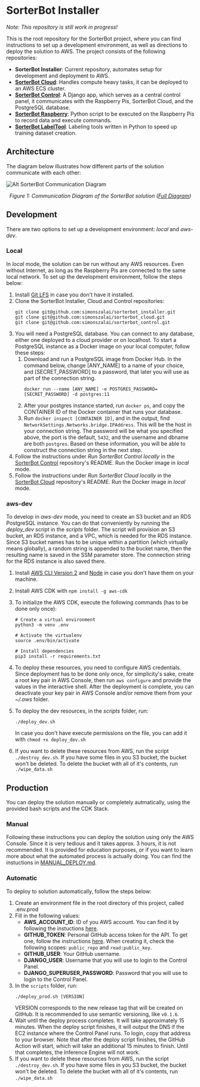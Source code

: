 # SorterBot Installer
*Note: This repository is still work in progress!*

This is the root repository for the SorterBot project, where you can find instructions to set up a development environment, as well as directions to deploy the solution to AWS. The project consists of the following repositories:

- **SorterBot Installer**: Current repository, automates setup for development and deployment to AWS.
- **[SorterBot Cloud](https://github.com/simonszalai/sorterbot_cloud)**: Handles compute heavy tasks, it can be deployed to an AWS ECS cluster.
- **[SorterBot Control](https://github.com/simonszalai/sorterbot_control)**: A Django app, which serves as a central control panel, it communicates with the Raspberry Pis, SorterBot Cloud, and the PostgreSQL database.
- **[SorterBot Raspberry](https://github.com/simonszalai/sorterbot_raspberry)**: Python script to be executed on the Raspberry Pis to record data and execute commands.
- **[SorterBot LabelTool](https://github.com/simonszalai/sorterbot_labeltool)**: Labeling tools written in Python to speed up training dataset creation.

## Architecture
The diagram below illustrates how different parts of the solution communicate with each other:

![Alt SorterBot Communication Diagram](./media/communication_diagram.svg)
*<p align="center">Figure 1: Communication Diagram of the SorterBot solution ([Full Diagram](https://www.figma.com/file/mOvLbEX2hGPtj6XftA14UP/SorterBot-Messaging?node-id=0%3A1))</p>*

## Development
There are two options to set up a development environment: *local* and *aws-dev*. 

### Local
In *local* mode, the solution can be run without any AWS resources. Even without Internet, as long as the Raspberry Pis are connected to the same local network. To set up the development environment, follow the steps below:

1. Install [Git LFS](https://git-lfs.github.com/) in case you don't have it installed.
1. Clone the SorterBot Installer, Cloud and Control repositories:
    ```
    git clone git@github.com:simonszalai/sorterbot_installer.git
    git clone git@github.com:simonszalai/sorterbot_cloud.git
    git clone git@github.com:simonszalai/sorterbot_control.git
    ```
1. You will need a PostgreSQL database. You can connect to any database, either one deployed to a cloud provider or on localhost. To start a PostgreSQL instance as a Docker image on your local computer, follow these steps:
    1. Download and run a PostgreSQL image from Docker Hub. In the command below, change [ANY_NAME] to a name of your choice, and [SECRET_PASSWORD] to a password, that later you will use as part of the connection string.
        ```
        docker run --name [ANY_NAME] -e POSTGRES_PASSWORD=[SECRET_PASSWORD] -d postgres:11
        ```
   1. After your postgres instance started, run `docker ps`, and copy the CONTAINER ID of the Docker container that runs your database.
   1. Run `docker inspect [CONTAINER ID]`, and in the output, find `NetworkSettings.Networks.bridge.IPAddress`. This will be the host in your connection string. The password will be what you specified above, the port is the default, `5432`, and the username and dbname are both `postgres`. Based on these information, you will be able to construct the connection string in the next step.
1. Follow the instructions under *Run SorterBot Control locally* in the [SorterBot Control](https://github.com/simonszalai/sorterbot_control) repository's README. Run the Docker image in *local* mode.
1. Follow the instructions under *Run SorterBot Cloud locally* in the [SorterBot Cloud](https://github.com/simonszalai/sorterbot_cloud) repository's README. Run the Docker image in *local* mode.

### aws-dev
To develop in *aws-dev* mode, you need to create an S3 bucket and an RDS PostgreSQL instance. You can do that conveniently by running the *deploy_dev* script in the *scripts* folder. The script will provision an S3 bucket, an RDS instance, and a VPC, which is needed for the RDS instance. Since S3 bucket names has to be unique within a partition (which virtually means globally), a random string is appended to the bucket name, then the resulting name is saved in the SSM parameter store. The connection string for the RDS instance is also saved there.

1. Install [AWS CLI Version 2](https://docs.aws.amazon.com/cli/latest/userguide/install-cliv2.html) and [Node](https://nodejs.org/en/download/) in case you don't have them on your machine.
1. Install AWS CDK with `npm install -g aws-cdk`
1. To initialize the AWS CDK, execute the following commands (has to be done only once):
    ```
    # Create a virtual environment
    python3 -m venv .env

    # Activate the virtualenv
    source .env/bin/activate

    # Install dependencies
    pip3 install -r requirements.txt
    ```

1. To deploy these resources, you need to configure AWS credentials. Since deployment has to be done only once, for simplicity's sake, create a root key pair in AWS Console, then run `aws configure` and provide the values in the interactive shell. After the deployment is complete, you can deactivate your key pair in AWS Console and/or remove them from your *~/.aws* folder.

1. To deploy the dev resources, in the *scripts* folder, run:
    ```
    ./deploy_dev.sh
    ```
    In case you don't have execute permissions on the file, you can add it with `chmod +x deploy_dev.sh`

1. If you want to delete these resources from AWS, run the script `./destroy_dev.sh`. If you have some files in you S3 bucket, the bucket won't be deleted. To delete the bucket with all of it's contents, run `./wipe_data.sh`

## Production
You can deploy the solution manually or completely autmatically, using the provided bash scripts and the CDK Stack.

### Manual
Following these instructions you can deploy the solution using only the AWS Console. Since it is very tedious and it takes approx. 3 hours, it is not recommended. It is provided for education purposes, or if you want to learn more about what the automated process is actually doing. You can find the instuctions in [MANUAL_DEPLOY.md](./MANUAL_DEPLOY.md).

### Automatic
To deploy to solution automatically, follow the steps below:

1. Create an environment file in the root directory of this project, called .env.prod
1. Fill in the following values:
    - **AWS_ACCOUNT_ID**: ID of you AWS account. You can find it by following the instuctions [here](https://docs.aws.amazon.com/IAM/latest/UserGuide/console_account-alias.html#FindingYourAWSId).
    - **GITHUB_TOKEN**: Personal GitHub access token for the API. To get one, follow the instructions [here](https://help.github.com/en/github/authenticating-to-github/creating-a-personal-access-token-for-the-command-line). When creating it, check the following scopes: `public_repo` and `read:public_key`.
    - **GITHUB_USER**: Your GitHub username.
    - **DJANGO_USER**: Username that you will use to login to the Control Panel.
    - **DJANGO_SUPERUSER_PASSWORD**: Password that you will use to login to the Control Panel.
1. In the `scripts` folder, run:
    ```
    ./deploy_prod.sh [VERSION]
    ```
    VERSION corresponds to the new release tag that will be created on GitHub. It is recommended to use semantic versioning, like `v0.1.6`.
1. Wait until the deploy process completes. It will take approximately 15 minutes. When the deploy script finishes, it will output the DNS if the EC2 instance where the Control Panel runs. To login, copy that address to your browser. Note that after the deploy script finishes, the GitHub Action will start, which will take an additional 15 minutes to finish. Until that completes, the Inference Engine will not work. 
1. If you want to delete these resources from AWS, run the script `./destroy_dev.sh`. If you have some files in you S3 bucket, the bucket won't be deleted. To delete the bucket with all of it's contents, run `./wipe_data.sh`

